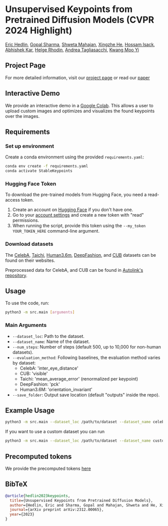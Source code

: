 # Unsupervised Keypoints from Pretrained Diffusion Models (CVPR 2024 Highlight)

[Eric Hedlin](https://ehedlin.github.io/), [Gopal Sharma](https://hippogriff.github.io/), [Shweta Mahajan](https://s-mahajan.github.io/), [Xingzhe He](https://xingzhehe.github.io/), [Hossam Isack](http://www.hossamisack.com/), [Abhishek Kar](https://abhishekkar.info/), [Helge Rhodin](https://www.cs.ubc.ca/~rhodin/web/), [Andrea Tagliasacchi](https://taiya.github.io/), [Kwang Moo Yi](https://www.cs.ubc.ca/~kmyi/)

## Project Page

For more detailed information, visit our [project page](https://stablekeypoints.github.io/) or read our [paper](https://arxiv.org/abs/2312.00065)

## Interactive Demo

We provide an interactive demo in a [Google Colab](https://colab.research.google.com/drive/1ULz-HIR9LgzXL5Lr68Cn_HV4Fn6tMlBj?usp=sharing). This allows a user to upload custom images and optimizes and visualizes the found keypoints over the images.

## Requirements

### Set up environment

Create a conda environment using the provided `requirements.yaml`:

```bash
conda env create -f requirements.yaml
conda activate StableKeypoints
```

### Hugging Face Token

To download the pre-trained models from Hugging Face, you need a read-access token.

1. Create an account on [Hugging Face](https://huggingface.co/) if you don't have one.
2. Go to your [account settings](https://huggingface.co/settings/tokens) and create a new token with "read" permissions.
3. When running the script, provide this token using the `--my_token YOUR_TOKEN_HERE` command-line argument.

### Download datasets

The [CelebA](https://mmlab.ie.cuhk.edu.hk/projects/CelebA.html), [Taichi](https://github.com/AliaksandrSiarohin/motion-cosegmentation), [Human3.6m](http://vision.imar.ro/human3.6m/description.php), [DeepFashion](https://github.com/theRealSuperMario/unsupervised-disentangling/tree/reproducing_baselines/original_code/custom_datasets/deepfashion), and [CUB](http://www.vision.caltech.edu/visipedia/CUB-200-2011.html) datasets can be found on their websites.

Preprocessed data for CelebA, and CUB can be found in [Autolink's repository](https://github.com/xingzhehe/AutoLink-Self-supervised-Learning-of-Human-Skeletons-and-Object-Outlines-by-Linking-Keypoints/tree/main/datasets/preprocess).

## Usage

To use the code, run:

```bash
python3 -m src.main [arguments]
```

### Main Arguments

- `--dataset_loc`: Path to the dataset.
- `--dataset_name`: Name of the dataset.
- `--num_steps`: Number of steps (default 500, up to 10,000 for non-human datasets).
- `--evaluation_method`: Following baselines, the evaluation method varies by dataset:
  - CelebA: 'inter_eye_distance'
  - CUB: 'visible'
  - Taichi: 'mean_average_error' (renormalized per keypoint)
  - DeepFashion: 'pck'
  - Human3.6M: 'orientation_invariant'
- `--save_folder`: Output save location (default "outputs" inside the repo).

## Example Usage

```bash
python3 -m src.main --dataset_loc /path/to/dataset --dataset_name celeba_wild --evaluation_method inter_eye_distance --save_folder /path/to/save
```

If you want to use a custom dataset you can run

```bash
python3 -m src.main --dataset_loc /path/to/dataset --dataset_name custom
```

## Precomputed tokens

We provide the precomputed tokens [here](https://drive.google.com/drive/folders/1RUHfm5Lss7OkJ7hlts0jZNViVeo60rYQ?usp=sharin)

## BibTeX

```bibtex
@article{hedlin2023keypoints,
  title={Unsupervised Keypoints from Pretrained Diffusion Models},
  author={Hedlin, Eric and Sharma, Gopal and Mahajan, Shweta and He, Xingzhe and Isack, Hossam and Rhodin, Abhishek Kar Helge and Tagliasacchi, Andrea and Yi, Kwang Moo},
  journal={arXiv preprint arXiv:2312.00065},
  year={2023}
}
```
